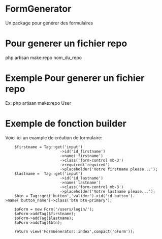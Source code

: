 # FormGenerator
Un package pour générer des formulaires
# Pour generer un fichier repo
php artisan make:repo nom_du_repo
# Exemple Pour generer un fichier repo
Ex: php artisan make:repo User
# Exemple de fonction builder
Voici ici un example de création de formulaire:

        $firstname = Tag::get('input')
                            ->id('id_firstname')
                            ->name('firstname')
                            ->class('form-control mb-3')
                            ->required('required')
                            ->placeholder('Votre firstname please...');
        $lastname =  Tag::get('input')
                            ->id('id_lastname')
                            ->name('lastname')
                            ->class('form-control mb-3')
                            ->placeholder('Votre lastname please...');
        $btn = Tag::get('button','valider')->id('id_button')->name('button_name')->class('btn btn-primary');

        $oForm = new Form('/users/login/');
        $oForm->addTag($firstname);
        $oForm->addTag($lastname);
        $oForm->addTag($btn);

        return view('FormGenerator::index',compact('oForm'));
